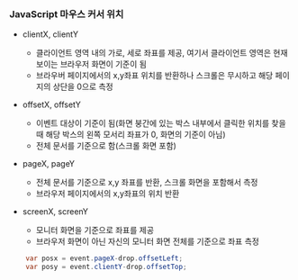 ### JavaScript 마우스 커서 위치

- clientX, clientY

  - 클라이언트 영역 내의 가로, 세로 좌표를 제공, 여기서 클라이언트 영역은 현재 보이는 브라우저 화면이 기준이 됨
  - 브라우버 페이지에서의 x,y좌표 위치를 반환하나 스크롤은 무시하고 해당 페이지의 상단을 0으로 측정

  

- offsetX, offsetY

  - 이벤트 대상이 기준이 됨(화면 붕간에 있는 박스 내부에서 클릭한 위치를 찾을 때 해당 박스의 왼쪽 모서리 좌표가 0, 화면의 기준이 아님)
  - 전체 문서를 기준으로 함(스크롤 화면 포함)

  

- pageX, pageY

  - 전체 문서를 기준으로 x,y 좌표를 반환, 스크롤 화면을 포함해서 측정
  - 브라우저 페이지에서의 x,y좌표의 위치 반환

  

- screenX, screenY

  - 모니터 화면을 기준으로 좌표를 제공
  - 브라우저 화면이 아닌 자신의 모니터 화면 전체를 기준으로 좌표 측정

  

```java
	var posx = event.pageX-drop.offsetLeft;
	var posy = event.clientY-drop.offsetTop;
```

​	